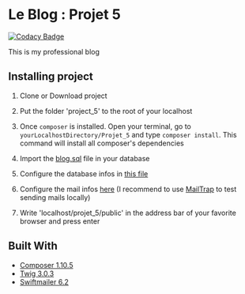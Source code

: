 # Le Blog : Projet 5

[![Codacy Badge](https://api.codacy.com/project/badge/Grade/9396381189da418d9e584fc9f98876d8)](https://app.codacy.com/manual/CorentinBorges/projet_5?utm_source=github.com&utm_medium=referral&utm_content=CorentinBorges/projet_5&utm_campaign=Badge_Grade_Dashboard)

This is my professional blog

## Installing project

1.  Clone or Download project

2.  Put the folder 'project_5' to the root of your localhost

3.  Once ```composer``` is installed. Open your terminal, go to ```yourLocalhostDirectory/Projet_5``` and type ````composer install````. This command will install all composer's dependencies

4.  Import the [blog.sql](blog.sql) file in your database

5.  Configure the database infos in [this file](config/dev.php)

6.  Configure the mail infos [here](config/Mail.php) (I recommend to use [MailTrap](https://mailtrap.io/) to test sending mails locally)

7.  Write 'localhost/projet_5/public' in the address bar of your favorite browser and press enter

## Built With
*   [Composer 1.10.5](https://getcomposer.org/)
*   [Twig 3.0.3](https://twig.symfony.com/)
*   [Swiftmailer 6.2](https://swiftmailer.symfony.com/)
